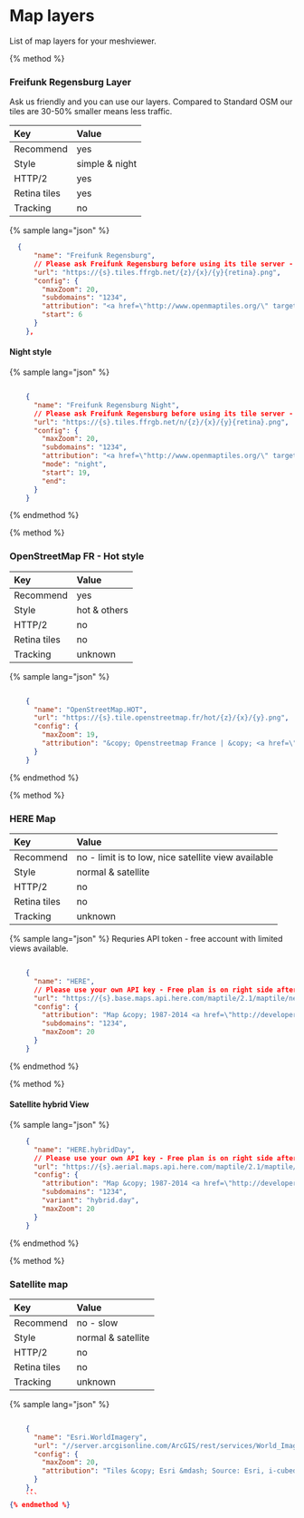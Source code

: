# Map layers

List of map layers for your meshviewer.

{% method %}
### Freifunk Regensburg Layer

Ask us friendly and you can use our layers. Compared to Standard OSM our tiles are 30-50% smaller means less traffic.

| Key | Value |
| :--- | :--- |
| Recommend | yes |
| Style | simple & night |
| HTTP/2 | yes |
| Retina tiles | yes |
| Tracking | no |

{% sample lang="json" %}
```json
  {
      "name": "Freifunk Regensburg",
      // Please ask Freifunk Regensburg before using its tile server - example with retina tiles
      "url": "https://{s}.tiles.ffrgb.net/{z}/{x}/{y}{retina}.png",
      "config": {
        "maxZoom": 20,
        "subdomains": "1234",
        "attribution": "<a href=\"http://www.openmaptiles.org/\" target=\"_blank\">&copy; OpenMapTiles</a> <a href=\"http://www.openstreetmap.org/about/\" target=\"_blank\">&copy; OpenStreetMap contributors</a>",
        "start": 6
      }
    },
```

#### Night style

{% sample lang="json" %}
```json

    {
      "name": "Freifunk Regensburg Night",
      // Please ask Freifunk Regensburg before using its tile server - example with retina and dark tiles
      "url": "https://{s}.tiles.ffrgb.net/n/{z}/{x}/{y}{retina}.png",
      "config": {
        "maxZoom": 20,
        "subdomains": "1234",
        "attribution": "<a href=\"http://www.openmaptiles.org/\" target=\"_blank\">&copy; OpenMapTiles</a> <a href=\"http://www.openstreetmap.org/about/\" target=\"_blank\">&copy; OpenStreetMap contributors</a>",
        "mode": "night",
        "start": 19,
        "end": 
      }
    }
```
{% endmethod %}

{% method %}
### OpenStreetMap FR - Hot style

| Key | Value |
| :--- | :--- |
| Recommend | yes |
| Style | hot & others |
| HTTP/2 | no |
| Retina tiles | no |
| Tracking | unknown |

{% sample lang="json" %}
```json

    {
      "name": "OpenStreetMap.HOT",
      "url": "https://{s}.tile.openstreetmap.fr/hot/{z}/{x}/{y}.png",
      "config": {
        "maxZoom": 19,
        "attribution": "&copy; Openstreetmap France | &copy; <a href=\"http://www.openstreetmap.org/copyright\">OpenStreetMap</a>"
      }
    }
```
{% endmethod %}

{% method %}
### HERE Map

| Key | Value |
| :--- | :--- |
| Recommend | no - limit is to low, nice satellite view available |
| Style | normal & satellite |
| HTTP/2 | no |
| Retina tiles | no |
| Tracking | unknown |

{% sample lang="json" %}
Requries API token - free account with limited views available.

```json

    {
      "name": "HERE",
      // Please use your own API key - Free plan is on right side after the pay plans
      "url": "https://{s}.base.maps.api.here.com/maptile/2.1/maptile/newest/normal.day/{z}/{x}/{y}/256/png8?app_id=YOUR_KEY&app_code=YOUR_CODE&lg=deu",
      "config": {
        "attribution": "Map &copy; 1987-2014 <a href=\"http://developer.here.com\">HERE</a>",
        "subdomains": "1234",
        "maxZoom": 20
      }
    }
```
{% endmethod %}

{% method %}
#### Satellite hybrid View

{% sample lang="json" %}
```json
    {
      "name": "HERE.hybridDay",
      // Please use your own API key - Free plan is on right side after the pay plans
      "url": "https://{s}.aerial.maps.api.here.com/maptile/2.1/maptile/newest/{variant}/{z}/{x}/{y}/256/png8?app_id=YOUR_KEY&app_code=YOUR_CODE&lg=deu",
      "config": {
        "attribution": "Map &copy; 1987-2014 <a href=\"http://developer.here.com\">HERE</a>",
        "subdomains": "1234",
        "variant": "hybrid.day",
        "maxZoom": 20
      }
    }
```
{% endmethod %}

{% method %}
### Satellite map

| Key | Value |
| :--- | :--- |
| Recommend | no - slow |
| Style | normal & satellite |
| HTTP/2 | no |
| Retina tiles | no |
| Tracking | unknown |



{% sample lang="json" %}
```json

    {
      "name": "Esri.WorldImagery",
      "url": "//server.arcgisonline.com/ArcGIS/rest/services/World_Imagery/MapServer/tile/{z}/{y}/{x}",
      "config": {
        "maxZoom": 20,
        "attribution": "Tiles &copy; Esri &mdash; Source: Esri, i-cubed, USDA, USGS, AEX, GeoEye, Getmapping, Aerogrid, IGN, IGP, UPR-EGP, and the GIS User Community"
      }
    },
    ```
{% endmethod %}

